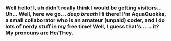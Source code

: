 ### Well hello! I, uh didn't really think I would be getting visitors... Uh... Well, here we go... *deep breath* Hi there! I'm AquaQuokka, a small collaborator who is an amateur (unpaid) coder, and I do lots of nerdy stuff in my free time! Well, I guess that's... ...it? My pronouns are He/They.

<!--
**AquaQuokka/AquaQuokka** is a ✨ _special_ ✨ repository because its `README.md` (this file) appears on your GitHub profile.

Here are some ideas to get you started:

- 🔭 I’m currently working on ...
- 🌱 I’m currently learning ...
- 👯 I’m looking to collaborate on ...
- 🤔 I’m looking for help with ...
- 💬 Ask me about ...
- 📫 How to reach me: ...
- 😄 Pronouns: ...
- ⚡ Fun fact: ...
-->
